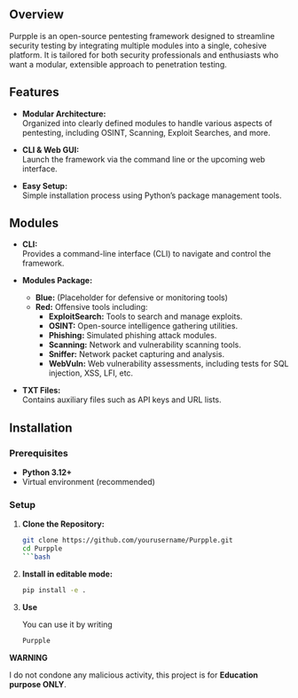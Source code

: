 
## Overview

Purpple is an open-source pentesting framework designed to streamline security testing by integrating multiple modules into a single, cohesive platform. It is tailored for both security professionals and enthusiasts who want a modular, extensible approach to penetration testing.

## Features

- **Modular Architecture:**  
  Organized into clearly defined modules to handle various aspects of pentesting, including OSINT, Scanning, Exploit Searches, and more.

- **CLI & Web GUI:**  
  Launch the framework via the command line or the upcoming web interface.

- **Easy Setup:**  
  Simple installation process using Python’s package management tools.

## Modules

- **CLI:**  
  Provides a command-line interface (CLI) to navigate and control the framework.

- **Modules Package:**  
  - **Blue:** (Placeholder for defensive or monitoring tools)
  - **Red:** Offensive tools including:
    - **ExploitSearch:** Tools to search and manage exploits.
    - **OSINT:** Open-source intelligence gathering utilities.
    - **Phishing:** Simulated phishing attack modules.
    - **Scanning:** Network and vulnerability scanning tools.
    - **Sniffer:** Network packet capturing and analysis.
    - **WebVuln:** Web vulnerability assessments, including tests for SQL injection, XSS, LFI, etc.

- **TXT Files:**  
  Contains auxiliary files such as API keys and URL lists.

## Installation

### Prerequisites

- **Python 3.12+**
- Virtual environment (recommended)

### Setup

1. **Clone the Repository:**

   ```bash
   git clone https://github.com/yourusername/Purpple.git
   cd Purpple
   ```bash
2. **Install in editable mode:**

   ```bash
   pip install -e .
   
3. **Use**

   You can use it by writing
   ```bash
   Purpple
   
**WARNING**

I do not condone any malicious activity, this project is for **Education purpose ONLY**.
